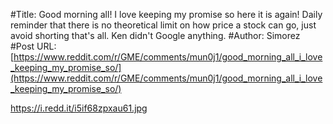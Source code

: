 #Title: Good morning all! I love keeping my promise so here it is again! Daily reminder that there is no theoretical limit on how price a stock can go, just avoid shorting that's all. Ken didn't Google anything.
#Author: Simorez
#Post URL: [https://www.reddit.com/r/GME/comments/mun0j1/good_morning_all_i_love_keeping_my_promise_so/](https://www.reddit.com/r/GME/comments/mun0j1/good_morning_all_i_love_keeping_my_promise_so/)


https://i.redd.it/i5if68zpxau61.jpg